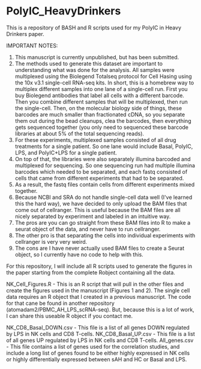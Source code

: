 # PolyIC_HeavyDrinkers
This is a repository of BASH and R scripts used for my PolyIC in Heavy Drinkers paper. 

IMPORTANT NOTES:

1. This manuscript is currently unpublished, but has been submitted.
2. The methods used to generate this dataset are important to understanding what was done for the analysis. All samples were multiplexed using the Biolegend Totalseq protocol for Cell Hasing using the 10x v3.1 single-cell RNA-seq kits. In short, this is a homebrew way to multiplex different samples into one lane of a single-cell run. First you buy Biolegend antibodies that label all cells with a different barcode. Then you combine different samples that will be multiplexed, then run the single-cell. Then, on the molecular biology side of things, these barcodes are much smaller than fractionated cDNA, so you separate them out during the bead cleanups, clea the barcodes, then everything gets sequenced together (you only need to sequenced these barcode libraries at about 5% of the total sequencing reads).
3. For these experiments, multiplexed samples consisted of all drug treatments for a single patient. So one lane would include Basal, PolyIC, LPS, and PolyIC+LPS for a single patient.
4. On top of that, the libraries were also separately illumina barcoded and multiplexed for sequencing. So one sequencing run had multiple illumina barcodes which needed to be separated, and each fastq consisted of cells that came from different experiments that had to be separated.
5. As a result, the fastq files contain cells from different experiments mixed together.
6. Because NCBI and SRA do not handle single-cell data well (I've learned this the hard way), we have decided to only upload the BAM files that come out of cellranger. This is useful because the BAM files are all nicely separated by experiment and labeled in an intuitive way.
7. The pros are you can go straight from these BAM files into R to make a seurat object of the data, and never have to run cellranger.
8. The other pro is that separating the cells into individual experiments with cellranger is very very weird.
9. The cons are I have never actually used BAM files to create a Seurat object, so I currently have no code to help with this. 

For this repository, I will include all R scripts used to generate the figures in the paper starting from the complete Robject containing all the data. 


NK_Cell_Figures.R - This is an R script that will pull in the other files and create the figures used in the manuscript (Figures 1 and 2). The single cell data requires an R object that I created in a previous manuscript. The code for that cane be found in another repository (atomadam2/PBMC_AH_LPS_scRNA-seq). But, because this is a lot of work, I can share this useable R object if you contact me.


NK_CD8_Basal_DOWN.csv - This file is a list of all genes DOWN regulated by LPS in NK cells and CD8 T-cells.
NK_CD8_Basal_UP.csv - This file is a list of all genes UP regulated by LPS in NK cells and CD8 T-cells.
All_genes.csv - This file contains a list of genes used for the correlation studies, and include a long list of genes found to be either highly expressed in NK cells or highly differentially expressed between sAH and HC or Basal and LPS.
